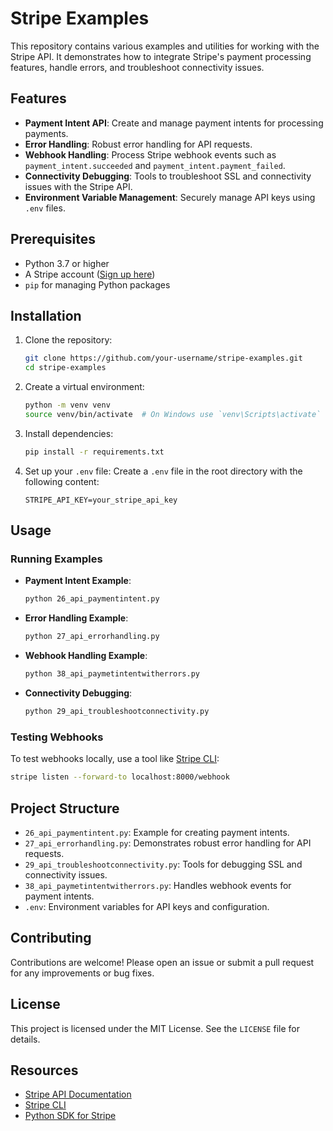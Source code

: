 # Stripe Examples

This repository contains various examples and utilities for working with the Stripe API. It demonstrates how to integrate Stripe's payment processing features, handle errors, and troubleshoot connectivity issues.

## Features

- **Payment Intent API**: Create and manage payment intents for processing payments.
- **Error Handling**: Robust error handling for API requests.
- **Webhook Handling**: Process Stripe webhook events such as `payment_intent.succeeded` and `payment_intent.payment_failed`.
- **Connectivity Debugging**: Tools to troubleshoot SSL and connectivity issues with the Stripe API.
- **Environment Variable Management**: Securely manage API keys using `.env` files.

## Prerequisites

- Python 3.7 or higher
- A Stripe account ([Sign up here](https://stripe.com))
- `pip` for managing Python packages

## Installation

1. Clone the repository:
   ```bash
   git clone https://github.com/your-username/stripe-examples.git
   cd stripe-examples
   ```

2. Create a virtual environment:
   ```bash
   python -m venv venv
   source venv/bin/activate  # On Windows use `venv\Scripts\activate`
   ```

3. Install dependencies:
   ```bash
   pip install -r requirements.txt
   ```

4. Set up your `.env` file: Create a `.env` file in the root directory with the following content:
   ```
   STRIPE_API_KEY=your_stripe_api_key
   ```

## Usage

### Running Examples

- **Payment Intent Example**:
  ```bash
  python 26_api_paymentintent.py
  ```

- **Error Handling Example**:
  ```bash
  python 27_api_errorhandling.py
  ```

- **Webhook Handling Example**:
  ```bash
  python 38_api_paymetintentwitherrors.py
  ```

- **Connectivity Debugging**:
  ```bash
  python 29_api_troubleshootconnectivity.py
  ```

### Testing Webhooks

To test webhooks locally, use a tool like [Stripe CLI](https://stripe.com/docs/stripe-cli):
```bash
stripe listen --forward-to localhost:8000/webhook
```

## Project Structure

- `26_api_paymentintent.py`: Example for creating payment intents.
- `27_api_errorhandling.py`: Demonstrates robust error handling for API requests.
- `29_api_troubleshootconnectivity.py`: Tools for debugging SSL and connectivity issues.
- `38_api_paymetintentwitherrors.py`: Handles webhook events for payment intents.
- `.env`: Environment variables for API keys and configuration.

## Contributing

Contributions are welcome! Please open an issue or submit a pull request for any improvements or bug fixes.

## License

This project is licensed under the MIT License. See the `LICENSE` file for details.

## Resources

- [Stripe API Documentation](https://stripe.com/docs/api)
- [Stripe CLI](https://stripe.com/docs/stripe-cli)
- [Python SDK for Stripe](https://github.com/stripe/stripe-python)

